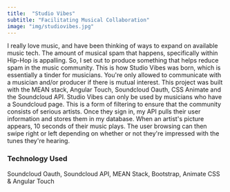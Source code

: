 ```yaml
---
title:  "Studio Vibes"
subtitle: "Facilitating Musical Collaboration"
image: "img/studiovibes.jpg"
---
```



I really love music, and have been thinking of ways to expand on available music tech. The amount of musical spam that happens, specifically within Hip-Hop is appalling. So, I set out to produce something that helps reduce spam in the music community. This is how Studio Vibes was born, which is essentially a tinder for musicians. You're only allowed to communicate with a musician and/or producer if there is mutual interest. This project was built with the MEAN stack, Angular Touch, Soundcloud Oauth, CSS Animate and the Soundcloud API. Studio Vibes can only be used by musicians who have a Soundcloud page. This is a form of filtering to ensure that the community consists of serious artists. Once they sign in, my API pulls their user information and stores them in my database. When an artist's picture appears, 10 seconds of their music plays. The user browsing can then swipe right or left depending on whether or not they're impressed with the tunes they're hearing.

### Technology Used
Soundcloud Oauth, Soundcloud API, MEAN Stack, Bootstrap, Animate CSS & Angular Touch